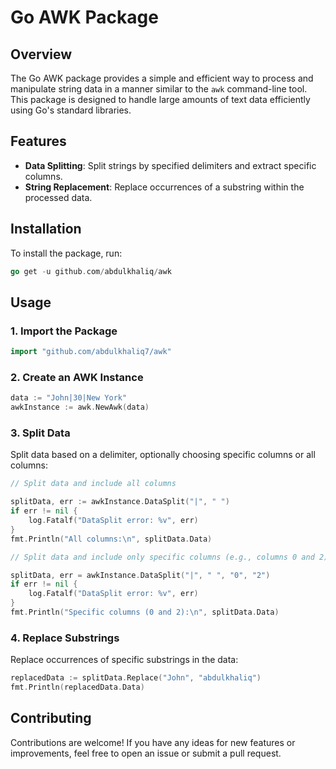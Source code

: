 # Go AWK Package

## Overview
The Go AWK package provides a simple and efficient way to process and manipulate string data in a manner similar to the `awk` command-line tool. This package is designed to handle large amounts of text data efficiently using Go's standard libraries.

## Features
- **Data Splitting**: Split strings by specified delimiters and extract specific columns.
- **String Replacement**: Replace occurrences of a substring within the processed data.

## Installation
To install the package, run:
```go
go get -u github.com/abdulkhaliq/awk
```
## Usage

### 1. Import the Package
```go
import "github.com/abdulkhaliq7/awk"
```
### 2. Create an AWK Instance
```go
data := "John|30|New York"
awkInstance := awk.NewAwk(data)
```
### 3. Split Data

Split data based on a delimiter, optionally choosing specific columns or all columns:
```go
// Split data and include all columns

splitData, err := awkInstance.DataSplit("|", " ")
if err != nil {
    log.Fatalf("DataSplit error: %v", err)
}
fmt.Println("All columns:\n", splitData.Data)
```
```go
// Split data and include only specific columns (e.g., columns 0 and 2)

splitData, err = awkInstance.DataSplit("|", " ", "0", "2")
if err != nil {
    log.Fatalf("DataSplit error: %v", err)
}
fmt.Println("Specific columns (0 and 2):\n", splitData.Data)
```
### 4. Replace Substrings

Replace occurrences of specific substrings in the data:
```go
replacedData := splitData.Replace("John", "abdulkhaliq")
fmt.Println(replacedData.Data)
```

## Contributing
Contributions are welcome! If you have any ideas for new features or improvements, feel free to open an issue or submit a pull request.








